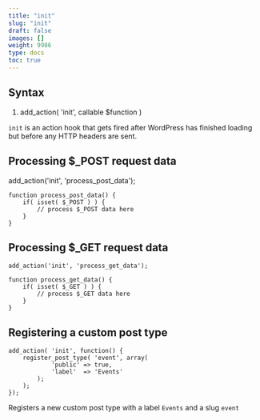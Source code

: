 ```yaml
---
title: "init"
slug: "init"
draft: false
images: []
weight: 9986
type: docs
toc: true
---
```


## Syntax
 1. add_action( 'init', callable $function )

`init` is an action hook that gets fired after WordPress has finished loading but before any HTTP headers are sent.

## Processing $_POST request data
add_action('init', 'process_post_data');

    function process_post_data() {
        if( isset( $_POST ) ) {
            // process $_POST data here
        }
    }

## Processing $_GET request data
    add_action('init', 'process_get_data');
    
    function process_get_data() {
        if( isset( $_GET ) ) {
            // process $_GET data here
        }
    }

## Registering a custom post type
    add_action( 'init', function() {
        register_post_type( 'event', array(
                'public' => true,
                'label'  => 'Events'
            );
        );
    });

Registers a new custom post type with a label `Events` and a slug `event`

